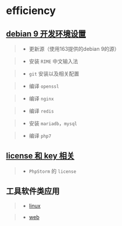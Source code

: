 # efficiency


## [debian 9 开发环境设置](https://github.com/lixiang4u/efficiency/blob/master/debian-develop-env-setup.md)

> + 更新源（使用163提供的debian 9的源）

> + 安装 ```RIME``` 中文输入法

> + ```git``` 安装以及相关配置

> + 编译 ```openssl```

> + 编译 ```nginx```

> + 编译 ```redis```

> + 安装 ```mariadb```，```mysql```

> + 编译 ```php7```




## [license 和 key 相关](https://github.com/lixiang4u/efficiency/blob/master/license-and-keys.md)

> + ```PhpStorm``` 的 ```license```




## 工具软件类应用

> + [linux](./software-linux.md)

> + [web](./software-web.md)







